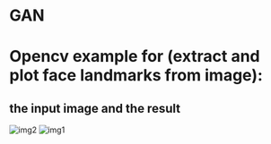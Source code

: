 # GAN

# Opencv example for (extract and plot face landmarks from image):
## the input image and the result

![img2](https://user-images.githubusercontent.com/57813196/112027441-37806680-8b48-11eb-9e4a-9d9b38725601.jpeg) ![img1](https://user-images.githubusercontent.com/57813196/112027467-3c451a80-8b48-11eb-8ba7-86c5e0c41a9a.png)
